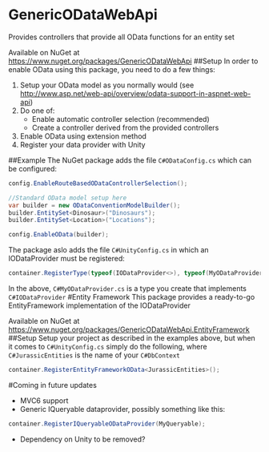 # GenericODataWebApi
Provides controllers that provide all OData functions for an entity set

Available on NuGet at https://www.nuget.org/packages/GenericODataWebApi
##Setup
In order to enable OData using this package, you need to do a few things:

1. Setup your OData model as you normally would (see http://www.asp.net/web-api/overview/odata-support-in-aspnet-web-api)
2. Do one of:
	* Enable automatic controller selection (recommended)
	* Create a controller derived from the provided controllers
3. Enable OData using extension method
4. Register your data provider with Unity

##Example
The NuGet package adds the file ``C#ODataConfig.cs`` which can be configured:
```C#
config.EnableRouteBasedODataControllerSelection();

//Standard OData model setup here
var builder = new ODataConventionModelBuilder();
builder.EntitySet<Dinosaur>("Dinosaurs");
builder.EntitySet<Location>("Locations");

config.EnableOData(builder);
```
The package aslo adds the file ``C#UnityConfig.cs`` in which an IODataProvider must be registered:
```C#
container.RegisterType(typeof(IODataProvider<>), typeof(MyODataProvider<>));
```
In the above, ``C#MyODataProvider.cs`` is a type you create that implements ``C#IODataProvider``
#Entity Framework
This package provides a ready-to-go EntityFramework implementation of the IODataProvider

Available on NuGet at https://www.nuget.org/packages/GenericODataWebApi.EntityFramework
##Setup
Setup your project as described in the examples above, but when it comes to ``C#UnityConfig.cs`` simply do the following, where ``C#JurassicEntities`` is the name of your ``C#DbContext``
```C#
container.RegisterEntityFrameworkOData<JurassicEntities>();
```
#Coming in future updates
* MVC6 support
* Generic IQueryable dataprovider, possibly something like this:
```C#
container.RegisterIQueryableODataProvider(MyQueryable);
```
* Dependency on Unity to be removed?
